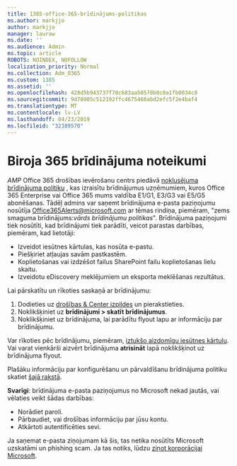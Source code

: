 ```yaml
---
title: 1385-office-365-brīdinājums-politikas
ms.author: markjjo
author: markjjo
manager: lauraw
ms.date: ''
ms.audience: Admin
ms.topic: article
ROBOTS: NOINDEX, NOFOLLOW
localization_priority: Normal
ms.collection: Adm_O365
ms.custom: 1385
ms.assetid: ''
ms.openlocfilehash: 428d5b943737f78c683aa50578b0c0a1fb0034c8
ms.sourcegitcommit: 9d78905c512192ffc4675468abd2efc5f2e4baf4
ms.translationtype: MT
ms.contentlocale: lv-LV
ms.lasthandoff: 04/23/2019
ms.locfileid: "32389570"
---
```

# <a name="office-365-alert-policies"></a>Biroja 365 brīdinājuma noteikumi

_AMP_ Office 365 drošības ievērošanu centrs piedāvā [noklusējuma brīdinājuma politiku](https://docs.microsoft.com/office365/securitycompliance/alert-policies#default-alert-policies) , kas izraisītu brīdinājumus uzņēmumiem, kuros Office 365 Enterprise vai Office 365 mums valdība E1/G1, E3/G3 vai E5/G5 abonēšanas. Tādēļ admins var saņemt brīdinājuma e-pasta paziņojumu nosūtīja Office365Alerts@microsoft.com ar tēmas rindiņa, piemēram, "zems smaguma brīdinājums:*vārds brīdinājumu politikas*". Brīdinājuma paziņojumi tiek nosūtīti, kad brīdinājumi tiek parādīti, veicot parastas darbības, piemēram, kad lietotāji:

- Izveidot iesūtnes kārtulas, kas nosūta e-pastu.
- Piešķiriet atļaujas savām pastkastēm.
- Koplietošanas vai izdzēšot failus SharePoint failu koplietošanas lielu skaitu.
- Izveidotu eDiscovery meklējumiem un eksporta meklēšanas rezultātus.
 
Lai pārskatītu un rīkoties saskaņā ar brīdinājumu:

1. Dodieties uz [drošības & Center izpildes](https://protection.office.com) un pierakstieties.
2. Noklikšķiniet uz **brīdinājumi > skatīt brīdinājumus**.
3. Noklikšķiniet uz brīdinājuma, lai parādītu flyout lapu ar informāciju par brīdinājumu.

Var rīkoties pēc brīdinājumu, piemēram, [iztukšo aizdomīgu iesūtnes kārtulu](https://docs.microsoft.com/office365/securitycompliance/responding-to-a-compromised-email-account). Vai varat vienkārši aizvērt brīdinājuma **atrisināt** lapā noklikšķinot uz brīdinājuma flyout.

Plašāku informāciju par konfigurēšanu un pārvaldīšanu brīdinājuma politiku skatiet [šajā rakstā](https://docs.microsoft.com/office365/securitycompliance/alert-policies).

**Svarīgi**: brīdinājuma e-pasta paziņojumus no Microsoft nekad jautās, vai vēlaties veikt šādas darbības:

- Norādiet paroli.
- Pārbaudiet, vai drošības informāciju par jūsu kontu.
- Atkārtoti autentificēties sevi.

Ja saņemat e-pasta ziņojumam kā šis, tas netika nosūtīts Microsoft uzskatāmi un phishing scam. Ja tas notiks, lūdzu [ziņot korporācijai Microsoft](https://docs.microsoft.com/office365/SecurityCompliance/report-junk-email-and-phishing-scams-in-outlook-on-the-web-eop).